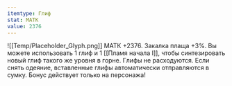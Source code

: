 ```yaml
---
itemtype: Глиф
stat: МАТК 
value: 2376
---
```

![[Temp/Placeholder_Glyph.png]]
МАТК +2376. Закалка плаща +3%. Вы можете использовать 1 глиф и 1 [[Пламя начала I]], чтобы синтезировать новый глиф такого же уровня в горне. Глифы не расходуются. Если снять одеяние, вставленные глифы автоматически отправляются в сумку. Бонус действует только на персонажа!
